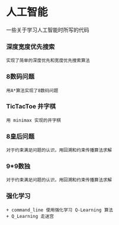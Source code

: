 # 人工智能

一些关于学习人工智能时所写的代码

### 深度宽度优先搜索

    实现了简单的深度优先和宽度优先搜索算法
### 8数码问题
    
    用A*算法实现了8数码问题
### TicTacToe 井字棋
    
    用 minimax 实现的井字棋
### 8皇后问题
    
    对于约束满足问题的认识，用回溯和约束传播算法求解
### 9*9数独

    对于约束满足问题的认识，用回溯和约束传播算法求解
    
### 强化学习
    + command_line 使用强化学习 Q-Learning 算法
    + Q_Learning 走迷宫